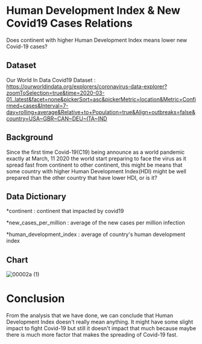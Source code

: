 # Human Development Index & New Covid19 Cases Relations
Does continent with higher Human Development Index means lower new Covid-19 cases?
## Dataset
Our World In Data Covid19 Dataset : https://ourworldindata.org/explorers/coronavirus-data-explorer?zoomToSelection=true&time=2020-03-01..latest&facet=none&pickerSort=asc&pickerMetric=location&Metric=Confirmed+cases&Interval=7-day+rolling+average&Relative+to+Population=true&Align+outbreaks=false&country=USA~GBR~CAN~DEU~ITA~IND
## Background 
Since the first time Covid-19(C19) being announce as a world pandemic exactly at March, 11 2020 the world start preparing to face the virus as it spread fast from continent to other continent, this might be means that some country with higher Human Development Index(HDI) might be well prepared than the other country that have lower HDI, or is it?

## Data Dictionary

*continent : continent that impacted by covid19

*new_cases_per_million : average of the new cases per million infection

*human_development_index : average of country's human development index

## Chart

![00002a (1)](https://user-images.githubusercontent.com/88265749/128628805-19d452e4-9741-4057-a182-04d0d7c07513.png)

# Conclusion
From the analysis that we have done, we can conclude that Human Development Index doesn't really mean anything. It might have some slight impact to fight Covid-19 but still it doesn't impact that much because maybe there is much more factor that makes the spreading of Covid-19 fast.
